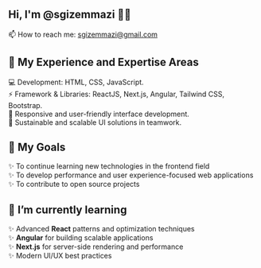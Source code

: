 ## Hi, I'm @sgizemmazi 👋🏼
📫 How to reach me: sgizemmazi@gmail.com


<!--
**sgizemmazi/sgizemmazi** is a ✨ _special_ ✨ repository because its `README.md` (this file) appears on your GitHub profile.

Here are some ideas to get you started:

- 🔭 I’m currently working on ...
- 🌱 I’m currently learning ...
- 👯 I’m looking to collaborate on ...
- 🤔 I’m looking for help with ...
- 💬 Ask me about ...
- 📫 How to reach me: ...
- 😄 Pronouns: ...
- ⚡ Fun fact: ...
-->
## 🚀 My Experience and Expertise Areas  

💻 Development: HTML, CSS, JavaScript.  
⚡ Framework & Libraries: ReactJS, Next.js, Angular, Tailwind CSS, Bootstrap.  
📱 Responsive and user-friendly interface development.  
👥 Sustainable and scalable UI solutions in teamwork.  

## 🎯 My Goals  
✨ To continue learning new technologies in the frontend field  
✨ To develop performance and user experience-focused web applications  
✨ To contribute to open source projects  

## 🌱 I’m currently learning  
✨ Advanced **React** patterns and optimization techniques  
✨ **Angular** for building scalable applications  
✨ **Next.js** for server-side rendering and performance  
✨ Modern UI/UX best practices 
